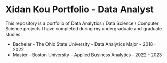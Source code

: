 # Xidan Kou Portfolio - Data Analyst

This repository is a portfolio of Data Analytics / Data Science / Computer Science projects I have completed during my undergraduate and graduate studies. 
* Bachelar - The Ohio State University - Data Analytics Major - 2018 - 2022
* Master - Boston University - Applied Business Analytics - 2022 - 2023 
